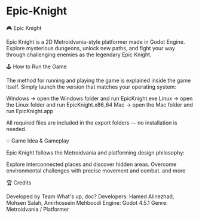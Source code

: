 # Epic-Knight

🎮 Epic Knight

Epic Knight is a 2D Metroidvania-style platformer made in Godot Engine.
Explore mysterious dungeons, unlock new paths, and fight your way through challenging enemies as the legendary Epic Knight.



🕹️ How to Run the Game

The method for running and playing the game is explained inside the game itself.
Simply launch the version that matches your operating system:

Windows → open the Windows folder and run EpicKnight.exe
Linux → open the Linux folder and run EpicKnight.x86_64
Mac → open the Mac folder and run EpicKnight.app

All required files are included in the export folders — no installation is needed.



💡 Game Idea & Gameplay

Epic Knight follows the Metroidvania and platforming design philosophy:

Explore interconnected places and discover hidden areas.
Overcome environmental challenges with precise movement and combat.
and more

🏆 Credits

Developed by Team What's up, doc?
Developers: Hamed Alinezhad, Mohsen Salah, Amirhossein Mehboodi
Engine: Godot 4.5.1
Genre: Metroidvania / Platformer
